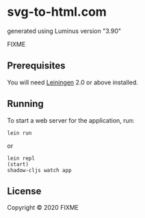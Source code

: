 # svg-to-html.com

generated using Luminus version "3.90"

FIXME

## Prerequisites

You will need [Leiningen][1] 2.0 or above installed.

[1]: https://github.com/technomancy/leiningen

## Running

To start a web server for the application, run:

    lein run 
    
or
    
    lein repl 
    (start)
    shadow-cljs watch app

## License

Copyright © 2020 FIXME
